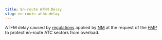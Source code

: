 ```yaml
---
title: En-route ATFM Delay
slug: en-route-atfm-delay
---
```


ATFM delay caused by [regulations][regu] applied by [NM][nm] at the request
of the [FMP][fmp] to protect en-route ATC sectors from overload.

[nm]: /acronym/nm-cfmu/ "Network Manager"
[fmp]: /acronym/fmp/ "Flow Management Position"
[regu]: /definition/regulation/ "Regulation"

